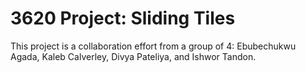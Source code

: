 # 3620 Project: Sliding Tiles

This project is a collaboration effort from a group of 4:
Ebubechukwu Agada,
Kaleb Calverley,
Divya Pateliya, and
Ishwor Tandon.
